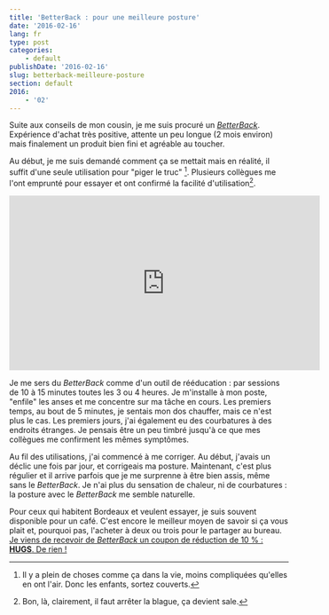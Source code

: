 ```yaml
---
title: 'BetterBack : pour une meilleure posture'
date: '2016-02-16'
lang: fr
type: post
categories:
    - default
publishDate: '2016-02-16'
slug: betterback-meilleure-posture
section: default
2016:
    - '02'
---
```


Suite aux conseils de mon cousin, je me suis procuré un [<em lang="en">BetterBack</em>](http://getbetterback.com/). Expérience d'achat très positive, attente un peu longue (2 mois environ) mais finalement un produit bien fini et agréable au toucher.

<!--more-->

Au début, je me suis demandé comment ça se mettait mais en réalité, il suffit d'une seule utilisation pour "piger le truc" [^nda]. Plusieurs collègues me l'ont emprunté pour essayer et ont confirmé la facilité d'utilisation[^nda2].

[^nda]: Il y a plein de choses comme ça dans la vie, moins compliquées qu'elles en ont l'air. Donc les enfants, sortez couverts.

[^nda2]: Bon, là, clairement, il faut arrêter la blague, ça devient sale.

<div class="videoWrapper">
    <iframe width="560" height="315" src="https://www.youtube.com/embed/hh7FRU3Qjzw" frameborder="0" allowfullscreen></iframe>
</div>

Je me sers du <em lang="en">BetterBack</em> comme d'un outil de rééducation : par sessions de 10 à 15 minutes toutes les 3 ou 4 heures. Je m'installe à mon poste, "enfile" les anses et me concentre sur ma tâche en cours. Les premiers temps, au bout de 5 minutes, je sentais mon dos chauffer, mais ce n'est plus le cas. Les premiers jours, j'ai également eu des courbatures à des endroits étranges. Je pensais être un peu timbré jusqu'à ce que mes collègues me confirment les mêmes symptômes.

Au fil des utilisations, j'ai commencé à me corriger. Au début, j'avais un déclic une fois par jour, et corrigeais ma posture. Maintenant, c'est plus régulier et il arrive parfois que je me surprenne à être bien assis, même sans le <em lang="en">BetterBack</em>. Je n'ai plus du sensation de chaleur, ni de courbatures : la posture avec le <em lang="en">BetterBack</em> me semble naturelle.

Pour ceux qui habitent Bordeaux et veulent essayer, je suis souvent disponible pour un café. C'est encore le meilleur moyen de savoir si ça vous plait et, pourquoi pas, l'acheter à deux ou trois pour le partager au bureau. <ins datetime="2016-02-18" title="Ajout au 18 février 2016">Je viens de recevoir de _BetterBack_ un coupon de réduction de 10 % : **HUGS**. De rien !</ins>
